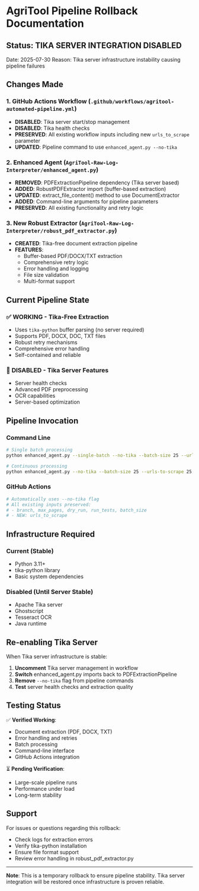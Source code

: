 # AgriTool Pipeline Rollback Documentation

## Status: **TIKA SERVER INTEGRATION DISABLED**

Date: 2025-07-30
Reason: Tika server infrastructure instability causing pipeline failures

## Changes Made

### 1. GitHub Actions Workflow (`.github/workflows/agritool-automated-pipeline.yml`)
- **DISABLED**: Tika server start/stop management
- **DISABLED**: Tika health checks
- **PRESERVED**: All existing workflow inputs including new `urls_to_scrape` parameter
- **UPDATED**: Pipeline command to use `enhanced_agent.py --no-tika`

### 2. Enhanced Agent (`AgriTool-Raw-Log-Interpreter/enhanced_agent.py`)
- **REMOVED**: PDFExtractionPipeline dependency (Tika server based)
- **ADDED**: RobustPDFExtractor import (buffer-based extraction)
- **UPDATED**: extract_file_content() method to use DocumentExtractor
- **ADDED**: Command-line arguments for pipeline parameters
- **PRESERVED**: All existing functionality and retry logic

### 3. New Robust Extractor (`AgriTool-Raw-Log-Interpreter/robust_pdf_extractor.py`)
- **CREATED**: Tika-free document extraction pipeline
- **FEATURES**: 
  - Buffer-based PDF/DOCX/TXT extraction
  - Comprehensive retry logic
  - Error handling and logging
  - File size validation
  - Multi-format support

## Current Pipeline State

### ✅ **WORKING** - Tika-Free Extraction
- Uses `tika-python` buffer parsing (no server required)
- Supports PDF, DOCX, DOC, TXT files
- Robust retry mechanisms
- Comprehensive error handling
- Self-contained and reliable

### 🚫 **DISABLED** - Tika Server Features
- Server health checks
- Advanced PDF preprocessing
- OCR capabilities  
- Server-based optimization

## Pipeline Invocation

### Command Line
```bash
# Single batch processing
python enhanced_agent.py --single-batch --no-tika --batch-size 25 --urls-to-scrape 25

# Continuous processing
python enhanced_agent.py --no-tika --batch-size 25 --urls-to-scrape 25
```

### GitHub Actions
```yaml
# Automatically uses --no-tika flag
# All existing inputs preserved:
# - branch, max_pages, dry_run, run_tests, batch_size
# - NEW: urls_to_scrape
```

## Infrastructure Required

### Current (Stable)
- Python 3.11+
- tika-python library
- Basic system dependencies

### Disabled (Until Server Stable)
- Apache Tika server
- Ghostscript
- Tesseract OCR
- Java runtime

## Re-enabling Tika Server

When Tika server infrastructure is stable:

1. **Uncomment** Tika server management in workflow
2. **Switch** enhanced_agent.py imports back to PDFExtractionPipeline
3. **Remove** `--no-tika` flag from pipeline commands
4. **Test** server health checks and extraction quality

## Testing Status

✅ **Verified Working**:
- Document extraction (PDF, DOCX, TXT)
- Error handling and retries
- Batch processing
- Command-line interface
- GitHub Actions integration

⏳ **Pending Verification**:
- Large-scale pipeline runs
- Performance under load
- Long-term stability

## Support

For issues or questions regarding this rollback:
- Check logs for extraction errors
- Verify tika-python installation
- Ensure file format support
- Review error handling in robust_pdf_extractor.py

---
**Note**: This is a temporary rollback to ensure pipeline stability. Tika server integration will be restored once infrastructure is proven reliable.